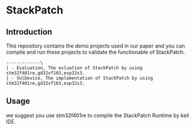 # StackPatch

## Introduction
This repository contains the demo projects used in our paper and you can compile and run these projects to validate the functionable of StackPatch.  
 

```
-------------\
| - Evaluation, The evluation of StackPatch by using stm32f401re,gd32vf103,esp32s3.
| - VulDevice, The implementation of StackPatch by using stm32f401re,gd32vf103,esp32s3.
```
 
## Usage
we suggest you use stm32f401re to compile the StackPatch Runtime by keil IDE.